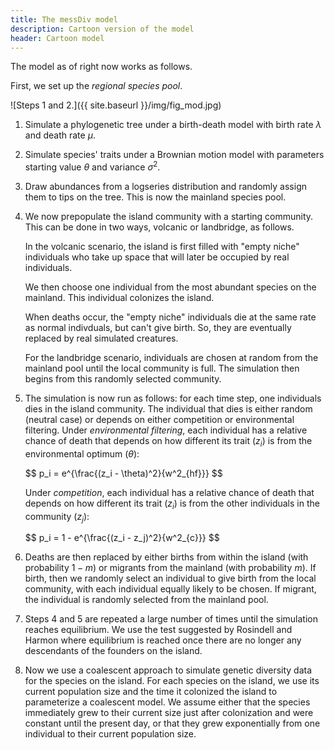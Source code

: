 ```yaml
---
title: The messDiv model
description: Cartoon version of the model
header: Cartoon model
---
```

The model as of right now works as follows.

First, we set up the *regional species pool*.

![Steps 1 and 2.]({{ site.baseurl }}/img/fig_mod.jpg)

1. Simulate a phylogenetic tree under a birth-death model with birth rate $\lambda$ and death rate $\mu$.
2. Simulate species' traits under a Brownian motion model with parameters starting value $\theta$ and variance $\sigma^2$.
3. Draw abundances from a logseries distribution and randomly assign them to tips on the tree. This is now the mainland species pool.
4. We now prepopulate the island community with a starting community. This can be done in two ways, volcanic or landbridge, as follows.

    In the volcanic scenario, the island is first filled with "empty niche" individuals who take up space that will later be occupied by real individuals.

    We then choose one individual from the most abundant species on the mainland. This individual colonizes the island.

    When deaths occur, the "empty niche" individuals die at the same rate as normal indivduals, but can't give birth. So, they are eventually replaced by real simulated creatures.

    For the landbridge scenario, individuals are chosen at random from the mainland pool until the local community is full. The simulation then begins from this randomly selected community.
5. The simulation is now run as follows: for each time step, one individuals dies in the island community. The individual that dies is either random (neutral case) or depends on either competition or environmental filtering.
    Under *environmental filtering*, each individual has a relative chance of death that depends on how different its trait ($z_i$) is from the environmental optimum ($\theta$):

    <div>
    $$
    p_i = e^{\frac{(z_i - \theta)^2}{w^2_{hf}}}
    $$
    </div>

    Under *competition*, each individual has a relative chance of death that depends on how different its trait ($z_i$) is from the other individuals in the community ($z_j$):

    <div>
    $$
    p_i = 1 - e^{\frac{(z_i - z_j)^2}{w^2_{c}}}
    $$
    </div>

6. Deaths are then replaced by either births from within the island (with probability $1-m$) or migrants from the mainland (with probability $m$). If birth, then we randomly select an individual to give birth from the local community, with each individual equally likely to be chosen. If migrant, the individual is randomly selected from the mainland pool.

7. Steps 4 and 5 are repeated a large number of times until the simulation reaches equilibrium. We use the test suggested by Rosindell and Harmon where equilibrium is reached once there are no longer any descendants of the founders on the island.

8. Now we use a coalescent approach to simulate genetic diversity data for the species on the island. For each species on the island, we use its current population size and the time it colonized the island to parameterize a coalescent model. We assume either that the species immediately grew to their current size just after colonization and were constant until the present day, or that they grew exponentially from one individual to their current population size.
